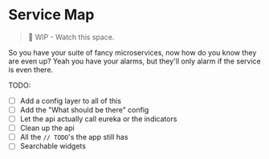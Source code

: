 # Service Map

> :construction: WIP - Watch this space.

So you have your suite of fancy microservices, now how do you know they are even up? Yeah you have your alarms, but they'll only alarm if the service is even there.

TODO:

- [ ] Add a config layer to all of this
- [ ] Add the "What should be there" config
- [ ] Let the api actually call eureka or the indicators
- [ ] Clean up the api
- [ ] All the `// TODO`'s the app still has
- [ ] Searchable widgets